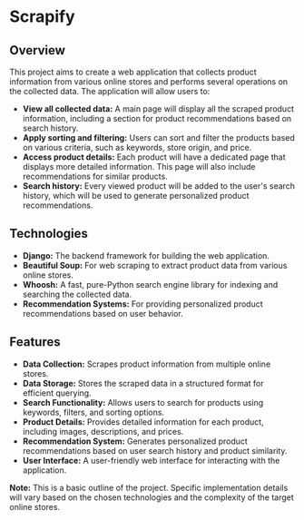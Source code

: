 # Scrapify

## Overview
This project aims to create a web application that collects product information from various online stores and performs several operations on the collected data. The application will allow users to:

* **View all collected data:** A main page will display all the scraped product information, including a section for product recommendations based on search history.
* **Apply sorting and filtering:** Users can sort and filter the products based on various criteria, such as keywords, store origin, and price.
* **Access product details:** Each product will have a dedicated page that displays more detailed information. This page will also include recommendations for similar products.
* **Search history:** Every viewed product will be added to the user's search history, which will be used to generate personalized product recommendations.

## Technologies
* **Django:** The backend framework for building the web application.
* **Beautiful Soup:** For web scraping to extract product data from various online stores.
* **Whoosh:** A fast, pure-Python search engine library for indexing and searching the collected data.
* **Recommendation Systems:** For providing personalized product recommendations based on user behavior.

## Features
* **Data Collection:** Scrapes product information from multiple online stores.
* **Data Storage:** Stores the scraped data in a structured format for efficient querying.
* **Search Functionality:** Allows users to search for products using keywords, filters, and sorting options.
* **Product Details:** Provides detailed information for each product, including images, descriptions, and prices.
* **Recommendation System:** Generates personalized product recommendations based on user search history and product similarity.
* **User Interface:** A user-friendly web interface for interacting with the application.

**Note:** This is a basic outline of the project. Specific implementation details will vary based on the chosen technologies and the complexity of the target online stores.
